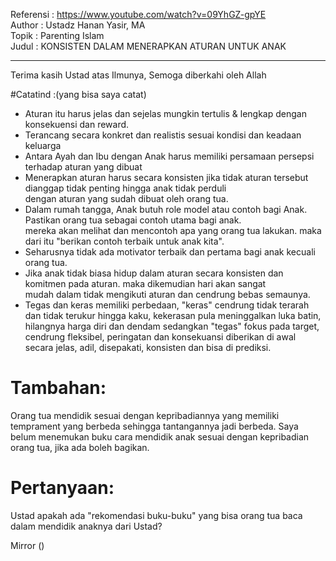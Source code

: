 Referensi : https://www.youtube.com/watch?v=09YhGZ-gpYE    
Author    : Ustadz Hanan Yasir, MA   
Topik     : Parenting Islam   
Judul     : KONSISTEN DALAM MENERAPKAN ATURAN UNTUK ANAK   

---

Terima kasih Ustad atas Ilmunya, Semoga diberkahi oleh Allah

#Catatind :(yang bisa saya catat)
- Aturan itu harus jelas dan sejelas mungkin tertulis & lengkap dengan konsekuensi dan reward.
- Terancang secara konkret dan realistis sesuai kondisi dan keadaan keluarga
- Antara Ayah dan Ibu dengan Anak harus memiliki persamaan persepsi terhadap aturan yang dibuat
- Menerapkan aturan harus secara konsisten jika tidak aturan tersebut dianggap tidak penting hingga anak tidak perduli  
  dengan aturan yang sudah dibuat oleh orang tua.
- Dalam rumah tangga, Anak butuh role model atau contoh bagi Anak. Pastikan orang tua sebagai contoh utama bagi anak.   
  mereka akan melihat dan mencontoh apa yang orang tua lakukan. maka dari itu "berikan contoh terbaik untuk anak kita".
- Seharusnya tidak ada motivator terbaik dan pertama bagi anak kecuali orang tua.
- Jika anak tidak biasa hidup dalam aturan secara konsisten dan komitmen pada aturan. maka dikemudian hari akan sangat  
  mudah dalam tidak mengikuti aturan dan cendrung bebas semaunya.
- Tegas dan keras memiliki perbedaan, 
  "keras" cendrung tidak terarah dan tidak terukur hingga kaku, kekerasan pula meninggalkan luka batin, hilangnya harga diri 
   dan dendam sedangkan "tegas" fokus pada target, cendrung fleksibel, peringatan dan konsekuansi diberikan di awal secara 
   jelas, adil, disepakati, konsisten dan bisa di prediksi.

# Tambahan:
Orang tua mendidik sesuai dengan kepribadiannya yang memiliki temprament yang berbeda sehingga tantangannya jadi berbeda.  Saya belum menemukan buku cara mendidik anak sesuai dengan kepribadian orang tua, jika ada boleh bagikan.

# Pertanyaan:
Ustad apakah ada "rekomendasi buku-buku" yang bisa orang tua baca dalam mendidik anaknya dari Ustad? 

Mirror ()
